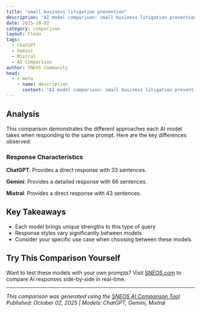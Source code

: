 ```yaml
---
title: "small business litigation prevention"
description: "AI model comparison: small business litigation prevention..."
date: 2025-10-02
category: comparison
layout: Clean
tags:
  - ChatGPT
  - Gemini
  - Mistral
  - AI Comparison
author: SNEOS Community
head:
  - - meta
    - name: description
      content: "AI model comparison: small business litigation prevention..."
---
```


<ChatComparison
  title="small business litigation prevention"
  prompt="small business litigation prevention"
  :responses='{"ChatGPT": "Preventing litigation is crucial for small businesses to avoid costly and time-consuming legal disputes. Here are some effective strategies to help prevent small business litigation:\n\n1. **Clear and Comprehensive Contracts** \n - Use well-drafted contracts for all business relationships, including clients, suppliers, employees, and partners. \n - Clearly outline terms, responsibilities, payment schedules, deliverables, and dispute resolution procedures.\n\n2. **Maintain Proper Documentation** \n - Keep detailed and organized records of all transactions, communications, agreements, and business activities. \n - Documentation can provide evidence and clarity if disputes arise.\n\n3. **Understand and Comply with Laws and Regulations** \n - Stay informed about local, state, and federal laws relevant to your business, including employment laws, tax regulations, licensing requirements, and industry-specific rules. \n - Ensure ongoing compliance to avoid legal penalties.\n\n4. **Implement Strong Employment Policies** \n - Develop clear employee handbooks outlining workplace policies, code of conduct, anti-discrimination rules, and grievance procedures. \n - Provide training to employees and managers on legal compliance and conflict resolution.\n\n5. **Maintain Good Communication** \n - Foster transparent and respectful communication with customers, employees, vendors, and partners to reduce misunderstandings and conflicts. \n - Address complaints promptly and professionally.\n\n6. **Use Alternative Dispute Resolution (ADR)** \n - Incorporate mediation or arbitration clauses in contracts as alternatives to litigation. \n - ADR can save time and expenses associated with court proceedings.\n\n7. **Get Adequate Business Insurance** \n - Obtain insurance coverage appropriate to your business needs (e.g., general liability, professional liability, workers\u2019 compensation). \n - Insurance helps manage financial risks associated with potential lawsuits.\n\n8. **Seek Legal Advice Early** \n - Consult with an attorney when drafting agreements, making major business decisions, or when legal issues first arise. \n - Early legal counsel can prevent problems from escalating into litigation.\n\n9. **Protect Intellectual Property (IP)** \n - Register trademarks, patents, and copyrights to safeguard your business assets. \n - Respect others\u2019 IP rights to avoid infringement claims.\n\n10. **Maintain Ethical Business Practices** \n - Operate with integrity and fairness to build trust and reputation, reducing the likelihood of disputes.\n\nBy proactively managing risks and fostering a culture of compliance and good communication, small businesses can significantly reduce the chance of litigation and protect their long-term success.", "Gemini": "## Small Business Litigation Prevention: A Proactive Approach\n\nLitigation can be incredibly disruptive and costly for small businesses. Taking proactive steps to prevent legal disputes can save you time, money, and stress. Here\u0027s a breakdown of key areas and strategies:\n\n**I. Core Areas to Focus On:**\n\n* **Contracts:**\n * **Clear \u0026 Comprehensive:** Every agreement, whether with customers, suppliers, employees, or partners, should be written in clear, concise language, covering all essential terms and potential contingencies. Avoid ambiguities.\n * **Review \u0026 Understand:** Don\u0027t sign anything without thoroughly reading and understanding it. Consider having an attorney review significant contracts, especially those involving substantial financial risk.\n * **Documentation is Key:** Keep organized records of all contracts and related correspondence.\n * **Amendments in Writing:** Any changes or amendments to a contract must be in writing and signed by all parties.\n * **Enforcement Provisions:** Ensure the contract outlines procedures for breach of contract and dispute resolution (e.g., mediation, arbitration).\n* **Employment Practices:**\n * **Proper Hiring \u0026 Onboarding:** Screen applicants thoroughly, conduct background checks (where legally permissible), and provide clear job descriptions.\n * **Employee Handbook:** Develop a comprehensive employee handbook outlining company policies, procedures, expectations, and employee rights. Include policies on anti-discrimination, harassment, and leave.\n * **Performance Management:** Implement a fair and consistent performance evaluation system. Document performance issues and disciplinary actions carefully.\n * **Termination Procedures:** Follow legally compliant termination procedures, including documentation of reasons for termination and adherence to notice requirements. Consider consulting with an attorney before terminating an employee, especially in high-risk situations.\n * **Wage \u0026 Hour Compliance:** Ensure compliance with all federal and state wage and hour laws, including minimum wage, overtime, and record-keeping requirements.\n * **Training:** Provide regular training to employees and managers on key topics such as anti-discrimination, harassment prevention, and workplace safety.\n* **Intellectual Property (IP) Protection:**\n * **Identify and Protect:** Identify your valuable IP, such as trademarks, copyrights, trade secrets, and patents. Take steps to protect them through registration, confidentiality agreements, and security measures.\n * **Due Diligence:** Before launching a new product or service, conduct thorough trademark and patent searches to avoid infringing on the rights of others.\n * **Employee Agreements:** Include clauses in employee agreements that assign ownership of IP created during employment to the company and protect confidential information.\n * **Monitoring \u0026 Enforcement:** Monitor the marketplace for potential infringement and take action to enforce your IP rights when necessary.\n* **Data Privacy \u0026 Security:**\n * **Compliance with Laws:** Comply with all applicable data privacy laws, such as GDPR, CCPA, and other state-specific regulations.\n * **Privacy Policy:** Develop a clear and accessible privacy policy that explains how you collect, use, and protect personal data.\n * **Security Measures:** Implement robust security measures to protect data from unauthorized access, use, or disclosure. This includes physical security, network security, and employee training.\n * **Data Breach Response Plan:** Develop a plan for responding to data breaches, including notification procedures and remediation steps.\n* **Marketing \u0026 Advertising:**\n * **Truthful \u0026 Accurate:** Ensure all marketing and advertising claims are truthful and accurate and can be substantiated.\n * **Avoid Deception:** Avoid deceptive or misleading marketing practices that could mislead consumers.\n * **Compliance with Regulations:** Comply with all applicable advertising regulations, such as those related to endorsements, testimonials, and pricing.\n * **Intellectual Property:** Avoid infringing on the trademarks or copyrights of others in your marketing materials.\n* **Product Liability:**\n * **Safe Products:** Design and manufacture safe products that meet all applicable safety standards.\n * **Clear Instructions \u0026 Warnings:** Provide clear instructions and warnings regarding the proper use of your products.\n * **Quality Control:** Implement a rigorous quality control program to identify and address potential defects.\n * **Product Liability Insurance:** Carry adequate product liability insurance to protect your business in the event of a product-related injury or damage.\n\n**II. Specific Strategies for Prevention:**\n\n* **Legal Audit:** Conduct a periodic legal audit of your business practices to identify potential areas of risk and ensure compliance with applicable laws and regulations. This is best done with an attorney.\n* **Risk Management Plan:** Develop a comprehensive risk management plan that identifies, assesses, and mitigates potential legal risks.\n* **Alternative Dispute Resolution (ADR):** Consider including ADR clauses (mediation or arbitration) in contracts to resolve disputes outside of court, which can be faster and less expensive.\n* **Insurance Coverage:** Maintain adequate insurance coverage, including general liability, professional liability (if applicable), and property insurance. Review your policy regularly to ensure it meets your needs.\n* **Documentation:** Maintain accurate and complete records of all business transactions, communications, and legal matters. Good documentation can be crucial in defending against lawsuits.\n* **Stay Informed:** Keep abreast of changes in the law and regulations that affect your business. Subscribe to legal newsletters, attend industry conferences, and consult with legal professionals as needed.\n* **Training \u0026 Education:** Invest in training and education for yourself and your employees on legal compliance and risk management.\n* **Professional Advice:** Don\u0027t hesitate to seek professional advice from attorneys, accountants, and other experts on legal and business matters. Early intervention can often prevent problems from escalating.\n* **Prompt Action:** Address legal issues promptly and decisively. Ignoring a problem will often make it worse.\n* **Ethical Conduct:** Conduct your business ethically and with integrity. A reputation for honesty and fair dealing can go a long way in preventing disputes.\n\n**III. Working with Legal Counsel:**\n\n* **Establish a Relationship:** Don\u0027t wait until you\u0027re in trouble to find a lawyer. Establish a relationship with a qualified attorney who understands your business and can provide ongoing legal advice.\n* **Clear Communication:** Communicate clearly and openly with your attorney. Provide them with all the information they need to understand your situation and provide effective representation.\n* **Cost-Effective Solutions:** Work with your attorney to develop cost-effective legal solutions. Explore options such as alternative billing arrangements and proactive risk management strategies.\n\n**In Summary:**\n\nProactive litigation prevention is an ongoing process that requires diligence, planning, and a commitment to ethical business practices. By focusing on these key areas and implementing these strategies, small businesses can significantly reduce their risk of legal disputes and protect their bottom line.\n", "Mistral": "Preventing litigation is crucial for small businesses to avoid costly legal battles and maintain smooth operations. Here are some strategies to help prevent litigation:\n\n### 1. **Clear Contracts and Agreements**\n - **Written Agreements:** Ensure all business agreements are in writing. This includes contracts with suppliers, clients, employees, and partners.\n - **Terms and Conditions:** Clearly outline the terms and conditions, including payment terms, delivery schedules, and dispute resolution processes.\n - **Review and Update:** Regularly review and update contracts to ensure they are current and comprehensive.\n\n### 2. **Effective Communication**\n - **Transparency:** Be transparent in your communications with clients, employees, and partners.\n - **Documentation:** Keep detailed records of all communications, including emails, meetings, and phone calls.\n - **Feedback:** Encourage open feedback and address any issues promptly.\n\n### 3. **Compliance with Laws and Regulations**\n - **Legal Compliance:** Ensure your business complies with all relevant laws and regulations, including employment laws, tax laws, and industry-specific regulations.\n - **Regular Audits:** Conduct regular audits to identify and rectify any compliance issues.\n\n### 4. **Employee Relations**\n - **Employee Handbook:** Develop and distribute an employee handbook that outlines company policies, procedures, and expectations.\n - **Training:** Provide regular training on workplace conduct, harassment prevention, and other relevant topics.\n - **Grievance Procedures:** Establish clear grievance procedures for employees to address concerns and conflicts.\n\n### 5. **Customer Service**\n - **Quality Assurance:** Maintain high standards of quality in your products or services.\n - **Customer Feedback:** Actively seek and respond to customer feedback to address any issues before they escalate.\n - **Refund Policies:** Have clear and fair refund policies to manage customer dissatisfaction.\n\n### 6. **Insurance Coverage**\n - **Liability Insurance:** Ensure you have adequate liability insurance to protect against potential lawsuits.\n - **Specialized Coverage:** Consider specialized insurance coverage relevant to your industry, such as professional liability insurance.\n\n### 7. **Dispute Resolution Mechanisms**\n - **Mediation and Arbitration:** Include mediation and arbitration clauses in your contracts to resolve disputes outside of court.\n - **Internal Resolution:** Encourage internal resolution of disputes before they escalate to legal action.\n\n### 8. **Intellectual Property Protection**\n - **Trademarks and Patents:** Protect your intellectual property through trademarks, patents, and copyrights.\n - **Non-Disclosure Agreements:** Use non-disclosure agreements (NDAs) to protect confidential information.\n\n### 9. **Financial Management**\n - **Accurate Records:** Maintain accurate financial records to avoid disputes related to payments and financial transactions.\n - **Transparent Billing:** Ensure transparent and accurate billing practices to avoid disputes with clients.\n\n### 10. **Legal Consultation**\n - **Regular Consultation:** Regularly consult with a legal advisor to ensure your business practices are legally sound.\n - **Preventive Measures:** Seek legal advice on preventive measures to avoid potential litigation.\n\n### 11. **Risk Management**\n - **Risk Assessment:** Conduct regular risk assessments to identify potential areas of litigation.\n - **Mitigation Strategies:** Develop and implement mitigation strategies to address identified risks.\n\n### 12. **Ethical Business Practices**\n - **Integrity:** Maintain high ethical standards in all business practices.\n - **Reputation Management:** Protect your business\u0027s reputation through ethical conduct and transparent operations.\n\nBy implementing these strategies, small businesses can significantly reduce the risk of litigation and focus on growth and success."}' 
  published-date="01:40"
/>

## Analysis

This comparison demonstrates the different approaches each AI model takes when responding to the same prompt. Here are the key differences observed:

### Response Characteristics

**ChatGPT**: Provides a direct response with 33 sentences. 

**Gemini**: Provides a detailed response with 66 sentences. 

**Mistral**: Provides a direct response with 43 sentences. 

## Key Takeaways

- Each model brings unique strengths to this type of query
- Response styles vary significantly between models
- Consider your specific use case when choosing between these models

## Try This Comparison Yourself

Want to test these models with your own prompts? Visit [SNEOS.com](https://sneos.com) to compare AI responses side-by-side in real-time.

---

*This comparison was generated using the [SNEOS AI Comparison Tool](https://sneos.com)*
*Published: October 02, 2025 | Models: ChatGPT, Gemini, Mistral*
